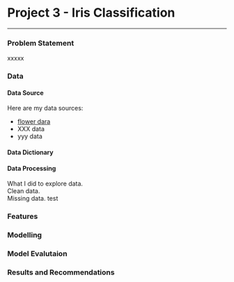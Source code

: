 # Project 3 - Iris Classification

---

### Problem Statement


xxxxx

### Data

#### Data Source
Here are my data sources:
* [flower dara](https://www.bbc.co.uk)
* XXX data
* yyy data

#### Data Dictionary


#### Data Processing

What I did to explore data.  
Clean data. <br>
Missing data. 
test


### Features

### Modelling

### Model Evalutaion

### Results and Recommendations

